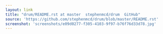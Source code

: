 ```yaml
---
layout: link
title: "drum/README.rst at master  stephenmcd/drum  GitHub"
source: 'https://github.com/stephenmcd/drum/blob/master/README.rst'
screenshot: 'screenshots/e09d0277-f305-4103-9f97-b76f76d33d78.jpg'
---
```


